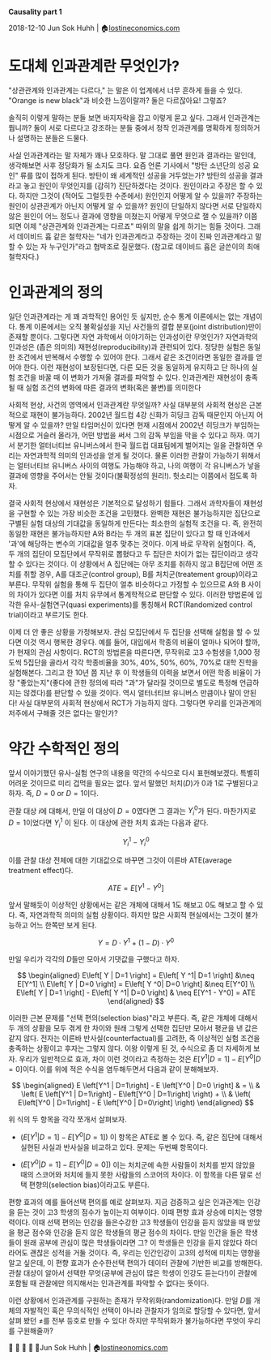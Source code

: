 **Causality part 1**

2018-12-10
Jun Sok Huhh | :house:[lostineconomics.com](http://lostineconomics.com)

# 도대체 인과관계란 무엇인가? 

"상관관계와 인과관계는 다르다," 는 말은 이 업계에서 너무 흔하게 들을 수 있다. "Orange is new black"과 비슷한 느낌이랄까? 둘은 다르잖아요! 그렇죠? 

솔직히 이렇게 말하는 분들 보면 바지자락을 잡고 이렇게 묻고 싶다. 그래서 인과관계는 뭡니까? 둘이 서로 다르다고 강조하는 분들 중에서 정작 인과관계를 명확하게 정의하거나 설명하는 분들은 드물다.

사실 인과관계라는 말 자체가 꽤나 모호하다. 말 그대로 풀면 원인과 결과라는 말인데, 생각해보면 사후 정당화가 될 소지도 크다. 요즘 언론 기사에서 "방탄 소년단의 성공 요인" 류를 많이 접하게 된다. 방탄이 왜 세계적인 성공을 거두었는가? 방탄의 성공을 결과라고 놓고 원인이 무엇인지를 (감히?) 진단하겠다는 것이다. 원인이라고 주장은 할 수 있다. 하지만 그것이 (적어도 그럴듯한 수준에서) 원인인지 어떻게 알 수 있을까? 주장하는 원인이 상관관계가 아닌지 어떻게 알 수 있을까? 원인이 단일하지 않다면 서로 단일하지 않은 원인이 어느 정도나 결과에 영향을 미쳤는지 어떻게 무엇으로 잴 수 있을까? 이쯤 되면 이제 "상관관계와 인과관계는 다르죠" 따위의 말을 쉽게 하기는 힘들 것이다. 그래서 데이비드 흄 같은 철학자는 "네가 인과관계라고 주장하는 것이 진짜 인과관계라고 말할 수 있는 자 누구인가"라고 협박조로 질문했다. (참고로 데이비드 흄은 글쓴이의 최애 철학자다.) 

# 인과관계의 정의

일단 인과관계라는 게 꽤 과학적인 용어인 듯 싶지만, 순수 통계 이론에서는 없는 개념이다. 통계 이론에서는 오직 불확실성을 지닌 사건들의 결합 분포(joint distribution)만이 존재할 뿐이다. 그렇다면 자연 과학에서 이야기하는 인과성이란 무엇인가? 자연과학의 인과성은 (좁은 의미의) 재현성(reproducibility)과 관련되어 있다. 정당한 실험은 동일한 조건에서 반복해서 수행할 수 있어야 한다. 그래서 같은 조건이라면 동일한 결과를 얻어야 한다. 이런 재현성이 보장된다면, 다른 모든 것을 동일하게 유지하고 단 하나의 실험 조건을 바꿀 때 이 변화가 가져올 결과를 파악할 수 있다. 인과관계란 재현성이 충족 될 때 실험 조건의 변화에 따른 결과의 변화(혹은 불변)를 의미한다  

사회적 현상, 사건의 영역에서 인과관계란 무엇일까? 사실 대부분의 사회적 현상은 근본적으로 재현이 불가능하다. 2002년 월드컵 4강 신화가 히딩크 감독 때문인지 아닌지 어떻게 알 수 있을까? 만일 타임머신이 있다면 현재 시점에서 2002년 히딩크가 부임하는 시점으로 거슬러 올라가, 어떤 방법을 써서 그의 감독 부임을 막을 수 있다고 하자. 여기서 분기한 얼터너티브 유니버스에서 한국 월드컵 대표팀에게 벌어지는 일을 관찰하면 우리는 자연과학적 의미의 인과성을 얻게 될 것이다.  물론 이러한 관찰이 가능하기 위해서는 얼터너티브 유니버스 사이의 여행도 가능해야 하고, 나의 여행이 각 유니버스가 낳을 결과에 영향을 주어서는 안될 것이다(불확정성의 원리!). 헛소리는 이쯤에서 접도록 하자. 

결국 사회적 현상에서 재현성은 기본적으로 달성하기 힘들다. 그래서 과학자들이 재현성을 구현할 수 있는 가장 비슷한 조건을 고민했다. 완벽한 재현은 불가능하지만 집단으로 구별된 실험 대상의 기대값을 동일하게 만든다는 최소한의 실험적 조건을 다. 즉, 완전히 동일한 재현은 불가능하지만 A와 B라는 두 개의 표본 집단이 있다고 할 때 인과에서 '과'에 해당하는 변수의 기대값을 얼추 맞추는 것이다. 이게 바로 무작위 실험이다. 즉, 두 개의 집단이 모집단에서 무작위로 뽑혔다고 두 집단은 차이가 없는 집단이라고 생각할 수 있다는 것이다. 이 상황에서 A 집단에는 아무 조치를 취하지 않고 B집단에 어떤 조치를 취할 경우, A를 대조군(control group), B를 처치군(treatement group)이라고 부른다. 무작위 실험을 통해 두 집단이 얼추 비슷하다고 가정할 수 있으므로 A와 B 사이의 차이가 있다면 이를 처치 유무에서 통계학적으로 판단할 수 있다. 이러한 방법론에 입각한 유사-실험연구(quasi experiments)를 통칭해서 RCT(Randomized control trial)이라고 부르기도 한다. 

이제 더 안 좋은 상황을 가정해보자. 관심 모집단에서 두 집단을 선택해 실험을 할 수 있다면 이것 역시 행복한 경우다. 예를 들어, 대입에서 학종의 비율이 얼마나 되어야 할까, 가 현재의 관심 사항이다. RCT의 방법론을 따른다면, 무작위로 고3 수험생을 1,000 정도씩 5집단을 골라서 각각 학종비율을 30%, 40%, 50%, 60%, 70%로 대학 진학을 실험해본다. 그리고 한 10년 쯤 지난 후 이 학생들의 이력을 보면서 어떤 학종 비율이 가장 "좋았는지"(좋다에 관한 정의에 따라 "과"가 달라질 것이므로 별도로 특정해 언급하지는 않겠다)를 판단할 수 있을 것이다. 역시 얼터너티브 유니버스 만큼이나 말이 안된다! 사실 대부분의 사회적 현상에서 RCT가 가능하지 않다. 그렇다면 우리를 인과관계의 저주에서 구해줄 것은 없다는 말인가? 

# 약간 수학적인 정의 

앞서 이야기했던 유사-실험 연구의 내용을 약간의 수식으로 다시 표현해보겠다. 특별히 어려운 것이므로 미리 겁먹을 필요는 없다. 앞서 말했던 처치($D$)가 0과 1로 구별된다고 하자. 즉, $D=0$ or $D=1$이다. 

관찰 대상 $i$에 대해서, 만일 이 대상이 $D=0$였다면  그 결과는 $Y_i^0$가 된다. 마찬가지로 $D=1$이었다면 $Y_i^1$ 이 된다. 이 대상에 관한 처치 효과는 다음과 같다. 

$$
Y_i^1 - Y_i^0
$$

이를 관찰 대상 전체에 대한 기대값으로 바꾸면 그것이 이른바 ATE(average treatment effect)다. 

$$
ATE = E \left[ Y^1 - Y^0 \right]
$$

앞서 말해듯이 이상적인 상황에서는 같은 개체에 대해서 1도 해보고 0도 해보고 할 수 있다. 즉, 자연과학적 의미의 실험 상황이다. 하지만 많은 사회적 현실에서는 그것이 불가능하고 어느 한쪽만 보게 된다. 

$$
Y = D \cdot Y^1 + (1-D) \cdot Y^0
$$

만일 우리가 각각의 $D$들만 모아서 기댓값을 구했다고 하자. 

$$
\begin{aligned}
 E\left[ Y | D=1 \right] = E\left[ Y ^1| D=1 \right] &\neq E[Y^1] \\
 E\left[ Y | D=0 \right] = E\left[ Y ^0| D=0 \right] &\neq E[Y^0] \\
 E\left[ Y | D=1 \right] -  E\left[ Y ^1| D=0 \right] & \neq E[Y^1 - Y^0] = ATE
 \end{aligned}
$$

이러한 근본 문제를 "선택 편의(selection bias)"라고 부른다. 즉, 같은 개체에 대해서 두 개의 상황을 모두 겪게 한 차이와 원래 그렇게 선택한 집단만 모아서 평균을 낸 값은 같지 않다. 전자는 이른바 반사실(counterfactual)를 고려한, 즉 이상적인 실험 조건을 충족하는 상황이고 후자는 그렇지 않다. 이왕 이렇게 된 것, 수식으로 좀 더 자세하게 보자. 우리가 일반적으로 효과, 차이 이런 것이라고 측정하는 것은 $E\left[Y^1 | D=1\right] - E\left[Y^0 | D=0\right]$이다. 이를 위에 적은 수식을 염두해두면서 다음과 같이 분해해보자. 

$$
\begin{aligned}
 E \left[Y^1 | D=1\right] - E \left[Y^0 | D=0 \right] & = \\
& \left( E \left[Y^1 | D=1\right]  -  E\left[Y^0 | D=1\right] \right) + \\
& \left( E\left[Y^0 | D=1\right] - E \left[Y^0 | D=0\right] \right) 
 \end{aligned}
$$

위 식의 두 항목을 각각 쪼개서 살펴보자.  

* $\left( E \left[Y^1 | D=1\right]  -  E\left[Y^0 | D=1\right] \right)$ 
이 항목은 ATE로 볼 수 있다. 즉, 같은 집단에 대해서 실현된 사실과 반사실을 비교하고 있다. 문제는 두번째 항목이다. 

* $\left( E\left[Y^0 | D=1\right] - E \left[Y^0 | D=0\right] \right)$
이는 처치군에 속한 사람들이 처치를 받지 않았을 때의 스코어와 처치에 들지 못한 사람들의 스코어의 차이다. 이 항목을 다른 말로 선택 편향의(selection bias)이라고도 부른다. 

편향 효과의 예를 들어선택 편의를 예로 살펴보자. 지금 검증하고 싶은 인과관계는 인강을 듣는 것이 고3 학생의 점수가 높이는지 여부이다. 이때 편향 효과 상승에 미치는 영향력이다. 이때 선택 편의는 인강을 들은수강한 고3 학생들이 인강을 듣지 않았을 때 받았을 평균 점수와 인강을 듣지 않은 학생들의 평균 점수의 차이다. 만일 인간을 들은 학생들이 원래 공부에 관심이 많은 학생들이라면 그? 이 학생들은 인강을 듣지 않았다 하더라어도 괜찮은 성적을 거둘 것이다. 즉, 우리는 인간인강이 고3의 성적에 미치는 영향을 알고 싶은데, 이 편향 효과가 순수한선택 편의가 데이터 관찰에 기반한 비교를 방해한다. 관찰 대상이 알아서 선택한 무엇(공부에 관심이 많은 학생이 인강도 듣는다!)이 관찰에 포함될 때 관찰에만 의지해서는 인과관계를 파악할 수 없다는 뜻이다. 

이런 상황에서 인과관계를 구원하는 존재가 무작위화(randomization)다. 만일 $D$를 개체의 자발적인 혹은 무의식적인 선택이 아니라 관찰자가 임의로 할당할 수 있다면, 앞서 살펴 봤던 $\neq$를 전부 등호로 만들 수 있다! 하지만 무작위화가 불가능하다면 무엇이 우리를 구원해줄까? 

:feet:
:feet:
:feet:
:feet:
:feet:Jun Sok Huhh | :house:[lostineonomics.com](http://lostineconomics.com)

<!--stackedit_data:
eyJoaXN0b3J5IjpbMTkzNDgwNzY5NywtMTcxMzMxOTIyLC0xMT
k4Mzc3MTQ3LC00OTczOTMyMjAsLTE1Njc5MjAwNzEsLTQ2OTg5
MDc5MCw3MTA3OTEzNjEsMTg3NjQ4NzgwNywtMTcwMzg3MjU1Mi
wtNTQ5NzUzOTI2LC0xNTMzNzMxNzU5LDExNjg3MzczMDZdfQ==

-->